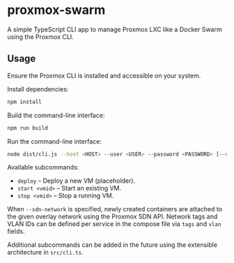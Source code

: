 # proxmox-swarm

A simple TypeScript CLI app to manage Proxmox LXC like a Docker Swarm using the Proxmox CLI.

## Usage

Ensure the Proxmox CLI is installed and accessible on your system.

Install dependencies:

```bash
npm install
```

Build the command-line interface:

```bash
npm run build
```

Run the command-line interface:

```bash
node dist/cli.js --host <HOST> --user <USER> --password <PASSWORD> [--sdn-network <NETWORK> --create-sdn] <subcommand>
```

Available subcommands:

* `deploy` – Deploy a new VM (placeholder).
* `start <vmid>` – Start an existing VM.
* `stop <vmid>` – Stop a running VM.

When `--sdn-network` is specified, newly created containers are attached to the
given overlay network using the Proxmox SDN API. Network tags and VLAN IDs can
be defined per service in the compose file via `tags` and `vlan` fields.

Additional subcommands can be added in the future using the extensible architecture in `src/cli.ts`.
